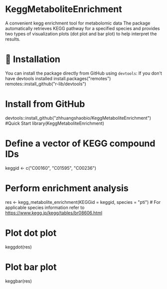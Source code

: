 # KeggMetaboliteEnrichment
A convenient kegg enrichment tool for metabolomic data
The package automatically retrieves KEGG pathway for a specified species and provides two types of visualization plots (dot plot and bar plot) to help interpret the results.

# 🔧 Installation

You can install the package directly from GitHub using `devtools`:
If you don't have devtools installed
install.packages("remotes")
remotes::install_github("r-lib/devtools")

# Install from GitHub
devtools::install_github("zhhuangshaobio/KeggMetaboliteEnrichment")
#Quick Start
library(KeggMetaboliteEnrichment)

# Define a vector of KEGG compound IDs
keggid <- c("C00160", "C01595", "C00236")

# Perform enrichment analysis
res <- kegg_metabolite_enrichment(KEGGid = keggid, species = "pti")  # For applicable species information refer to https://www.kegg.jp/kegg/tables/br08606.html

# Plot dot plot
keggdot(res)

# Plot bar plot
keggbar(res)
